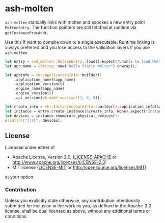 # ash-molten


`ash-molten` statically links with molten and exposes a new entry point `MoltenEntry`. The function pointers are still fetched at runtime via `getInstanceProcAddr`.

Use this if want to compile down to a single executable. Runtime linking is always preferred and you lose access to the validation layers if you use `ash-molten`.

```Rust
let entry = ash_molten::MoltenEntry::load().expect("Unable to load Molten");
let app_name = CString::new("Hello Static Molten").unwrap();

let appinfo = vk::ApplicationInfo::builder()
    .application_name(&app_name)
    .application_version(0)
    .engine_name(&app_name)
    .engine_version(0)
    .api_version(vk_make_version!(1, 0, 0));

let create_info = vk::InstanceCreateInfo::builder().application_info(&appinfo);
let instance = entry.create_instance(&create_info, None).expect("Instance");
let devices = instance.enumerate_physical_devices();
println!("{:?}", devices);
```

## License

Licensed under either of

* Apache License, Version 2.0, ([LICENSE-APACHE](LICENSE-APACHE) or http://www.apache.org/licenses/LICENSE-2.0)
* MIT license ([LICENSE-MIT](LICENSE-MIT) or http://opensource.org/licenses/MIT)

at your option.

### Contribution

Unless you explicitly state otherwise, any contribution intentionally
submitted for inclusion in the work by you, as defined in the Apache-2.0
license, shall be dual licensed as above, without any additional terms or
conditions.
